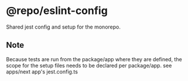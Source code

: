 # @repo/eslint-config

Shared jest config and setup for the monorepo.

## Note

Because tests are run from the package/app where they are defined, the scope for the setup files needs to be declared per package/app. see apps/next app's jest.config.ts
